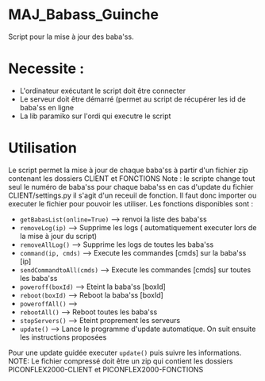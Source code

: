 # MAJ_Babass_Guinche
Script pour la mise à jour des baba'ss.


# Necessite :
 - L'ordinateur exécutant le script doit être connecter 
 - Le serveur doit être démarré (permet au script de récupérer les id de baba'ss en ligne
 - La lib paramiko sur l'ordi qui executre le script

# Utilisation
Le script permet la mise à jour de chaque baba'ss à partir d'un fichier zip contenant les dossiers CLIENT et FONCTIONS
Note : le scripte change tout seul le numéro de baba'ss pour chaque baba'ss en cas d'update du fichier CLIENT/settings.py
il s'agit d'un receuil de fonction. Il faut donc importer ou executer le fichier pour pouvoir les utiliser.
Les fonctions disponibles sont :
- ``` getBabasList(online=True) ``` --> renvoi la liste des baba'ss
- ``` removeLog(ip) ``` --> Supprime les logs ( automatiquement executer lors de la mise à jour du script)
- ``` removeAllLog() ``` --> Supprime les logs de toutes les baba'ss
- ``` command(ip, cmds) ``` --> Execute les commandes [cmds] sur la baba'ss [ip] 
- ``` sendCommandtoAll(cmds) ``` --> Execute les commandes [cmds] sur toutes les baba'ss
- ``` poweroff(boxId) ``` --> Eteint la baba'ss [boxId]
- ``` reboot(boxId) ``` --> Reboot la baba'ss [boxId]
- ``` poweroffAll() ``` -->
- ``` rebootAll() ``` --> Reboot toutes les baba'ss
- ``` stopServers() ``` --> Eteint proprement les serveurs
- ``` update() ``` --> Lance le programme d'update automatique. On suit ensuite les instructions proposées

Pour une update guidée executer ``` update() ``` puis suivre les informations.
NOTE: Le fichier compressé doit être un zip qui contient les dossiers PICONFLEX2000-CLIENT et PICONFLEX2000-FONCTIONS
